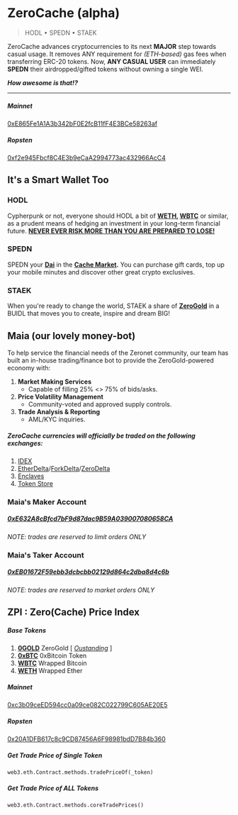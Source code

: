 # ZeroCache (alpha)

> HODL • SPEDN • STAEK

ZeroCache advances cryptocurrencies to its next __MAJOR__ step towards casual usage. It removes ANY requirement for _(ETH-based)_ gas fees when transferring ERC-20 tokens. Now, __ANY CASUAL USER__ can immediately __SPEDN__ their airdropped/gifted tokens without owning a single WEI.

___How awesome is that!?___

---

##### Mainnet

[0xE865Fe1A1A3b342bF0E2fcB11fF4E3BCe58263af](https://etherscan.io/address/0xE865Fe1A1A3b342bF0E2fcB11fF4E3BCe58263af#code)

##### Ropsten

[0xf2e945Fbcf8C4E3b9eCaA2994773ac432966AcC4](https://ropsten.etherscan.io/address/0xf2e945Fbcf8C4E3b9eCaA2994773ac432966AcC4#code)

## It's a Smart Wallet Too

### HODL

Cypherpunk or not, everyone should HODL a bit of __[WETH](https://weth.io/), [WBTC](https://www.wbtc.network/)__ or similar, as a prudent means of hedging an investment in your long-term financial future. __[NEVER EVER RISK MORE THAN YOU ARE PREPARED TO LOSE!](https://en.wikipedia.org/wiki/Murphy's_law)__

### SPEDN

SPEDN your __[Dai](https://coinmarketcap.com/currencies/dai/)__ in the __[Cache Market](https://0net.xyz/cachemarket.bit).__ You can purchase gift cards, top up your mobile minutes and discover other great crypto exclusives.

### STAEK

When you're ready to change the world, STAEK a share of __[ZeroGold](https://github.com/d14na/zerogold)__ in a BUIDL that moves you to create, inspire and dream BIG!

## Maia (our lovely money-bot)

To help service the financial needs of the Zeronet community, our team has built an in-house trading/finance bot to provide the ZeroGold-powered economy with:

1. __Market Making Services__
    - Capable of filling 25% <> 75% of bids/asks.
2. __Price Volatility Management__
    - Community-voted and approved supply controls.
3. __Trade Analysis & Reporting__
    - AML/KYC inquiries.

##### ZeroCache currencies will officially be traded on the following exchanges:

1. [IDEX](https://idex.market/)
2. [EtherDelta](https://etherdelta.com/#0x6ef5bca539a4a01157af842b4823f54f9f7e9968-ETH)/[ForkDelta](https://forkdelta.app/#trade0x6ef5bca539a4a01157af842b4823f54f9f7e9968-ETH)/[ZeroDelta]()
3. [Enclaves](https://enclaves.io/trade/0GOLD)
4. [Token Store](https://token.store/trade/0x6ef5bca539a4a01157af842b4823f54f9f7e9968)

### Maia's Maker Account

##### [0xE632A8cBfcd7bF9d87dac9B59A039007080658CA](https://etherscan.io/address/0xe632a8cbfcd7bf9d87dac9b59a039007080658ca)

_NOTE: trades are reserved to limit orders ONLY_

### Maia's Taker Account

##### [0xEB01672F59ebb3dcbcbb02129d864c2dba8d4c6b](https://etherscan.io/address/0xEB01672F59ebb3dcbcbb02129d864c2dba8d4c6b)

_NOTE: trades are reserved to market orders ONLY_

## ZPI : Zero(Cache) Price Index

##### Base Tokens

1. __[0GOLD](https://etherscan.io/token/0x6ef5bca539A4A01157af842B4823F54F9f7E9968)__ ZeroGold [ _[Oustanding](https://db.0net.io/v1/getUint/0x7c9b743fafb0894a5ed4a0481d020ca0d3d0856431557e7cee0de488236932b0)_ ]
2. __[0xBTC](https://etherscan.io/token/0xB6eD7644C69416d67B522e20bC294A9a9B405B31)__ 0xBitcoin Token
3. __[WBTC](https://etherscan.io/token/0x2260FAC5E5542a773Aa44fBCfeDf7C193bc2C599)__ Wrapped Bitcoin
4. __[WETH](https://etherscan.io/token/0xC02aaA39b223FE8D0A0e5C4F27eAD9083C756Cc2)__ Wrapped Ether

##### Mainnet

[0xc3b09ceED594cc0a09ce082C022799C605AE20E5](https://etherscan.io/address/0xc3b09ceED594cc0a09ce082C022799C605AE20E5#code)

##### Ropsten

[0x20A1DFB617c8c9CD87456A6F98981bdD7B84b360](https://ropsten.etherscan.io/address/0x20A1DFB617c8c9CD87456A6F98981bdD7B84b360#code)

##### Get Trade Price of Single Token

`web3.eth.Contract.methods.tradePriceOf(_token)`

##### Get Trade Price of ALL Tokens

`web3.eth.Contract.methods.coreTradePrices()`

